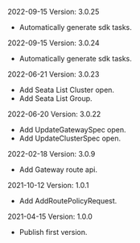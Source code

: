 2022-09-15 Version: 3.0.25
- Automatically generate sdk tasks.

2022-09-15 Version: 3.0.24
- Automatically generate sdk tasks.

2022-06-21 Version: 3.0.23
- Add Seata List Cluster open.
- Add Seata List Group.

2022-06-20 Version: 3.0.22
- Add UpdateGatewaySpec open.
- Add UpdateClusterSpec open.

2022-02-18 Version: 3.0.9
- Add Gateway route api.

2021-10-12 Version: 1.0.1
- Add AddRoutePolicyRequest.

2021-04-15 Version: 1.0.0
- Publish first version.

